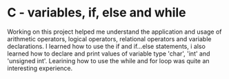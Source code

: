 
<h1>C - variables, if, else and while</h1>

Working on this project helped me understand the application and usage of arithmetic operators, logical operators, relational operators and variable declarations.
I learned how to use the if and if...else statements, i also learned how to declare and print values of variable type 'char', 'int' and 'unsigned int'. 
Learining how to use the while and for loop was quite an interesting experience.
